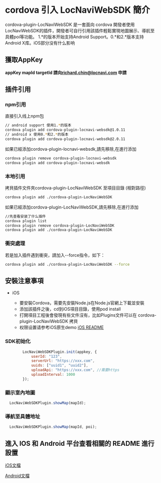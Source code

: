 # cordova 引入 LocNaviWebSDK 簡介

cordova-plugin-LocNaviWebSDK 是一套面向 cordova 開發者使用LocNaviWebSDK的插件，開發者可自行引用該插件輕鬆實現地圖展示、導航至具體poi等功能。
1.*的版本开始支持Android Support。0.*和2.*版本支持Android X库。iOS部分没有什么影响

## 獲取AppKey

**appKey mapId targetId 請向<richard.chin@locnavi.com> 申請**

## 插件引用

### npm引用
直接引入线上npm包

```bash
// android support 使用1.*的版本
cordova plugin add cordova-plugin-locnavi-websdk@1.0.11
// android x 使用0.*和2.*的版本
cordova plugin add cordova-plugin-locnavi-websdk@2.0.11
```

如果已經添加cordova-plugin-locnavi-websdk,請先移除,在進行添加

```bash
cordova plugin remove cordova-plugin-locnavi-websdk
cordova plugin add cordova-plugin-locnavi-websdk
```

### 本地引用
拷貝插件文件夾cordova-plugin-LocNaviWebSDK 至項目目錄 (相對路徑)

```bash
cordova plugin add ./cordova-plugin-LocNaviWebSDK
```

如果已經添加cordova-plugin-LocNaviWebSDK,請先移除,在進行添加

```bash
//先查看安装了什么插件
cordova plugin list
cordova plugin remove cordova-plugin-LocNaviWebSDK
cordova plugin add ./cordova-plugin-LocNaviWebSDK
```

### 衝突處理

若是加入插件遇到衝突，請加入--force指令，如下：

```bash
cordova plugin add ./cordova-plugin-LocNaviWebSDK --force
```

## 安裝注意事項

* iOS

  * 要安裝Cordova，需要先安裝Node.js在Node.js官網上下載並安裝
  * 添加該插件之後，cd到iOS項目目錄，使用pod install
  * 打開項目工程後會發現有些文件沒有，比如Plugins文件可以在 cordova-plugin-LocNaviWebSDK 拷貝
  * 权限设置请参考iOS原生demo  [iOS README](https://github.com/locnavi/ios-sdk/blob/master/README.md)

### SDK初始化

```js
        LocNaviWebSDKPlugin.init(appkey, {
            userId: "123",
            serverUrl: "https://xxx.com",
            uuids: ["uuid1", "uuid2"],
            uploadApi: "https://xxx.com", //需要https
            uploadInterval: 1000
        });
```

### 顯示室內地圖

```js
  LocNaviWebSDKPlugin.showMap(mapId);
```

### 導航至具體地址

```js
  LocNaviWebSDKPlugin.showMap(mapId, poi);
```

## 進入 IOS 和 Android 平台查看相關的 README 進行設置

[iOS文檔](https://github.com/locnavi/locnavi-websdk-ios/blob/master/README.md)

[Android文檔](https://github.com/locnavi/IndoorNavigationAndroidWebSDK/blob/main/README.md)
